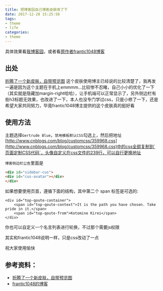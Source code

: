```yaml
---
title: 把博客园自己博客皮肤改了下
date: 2017-12-28 15:25:58
tags:
- theme
- life
categories:
- theme
---
```


具体效果看[我博客园](http://akkuman.cnblogs.com/)，或者看[原作者frantic1048博客](http://www.cnblogs.com/frantic1048/)

<!--more-->

## 出处
[折腾了一个新皮肤，自带预览图](https://group.cnblogs.com/topic/71186.html)
这个皮肤使用博主已经说的比较清楚了，我再发一遍是因为这个主题在手机上emmmm...比较惨不忍睹，自己小小的优化了一下（其实就是隐藏加margin-right哈哈），让手机端可以正常显示了，另外侧边栏有些h3标题无效果，也改进了一下，本人也没专门学过css，只是小修了一下，还是希望大家共同努力，毕竟frantic1048博主提供的这个皮肤真的挺好看

## 使用方法
主题选择`Gertrude Blue`，`禁用模板默认CSS`勾选上，然后把地址[http://www.cnblogs.com/blog/customcss/359968.css](http://www.cnblogs.com/blog/customcss/359968.css)中的css全部复制到`页面定制CSS代码`，头像自定义在css文件的239行，可以自行更换地址  

`博客侧边栏公告`里面是 
```html
<div id="sidebar-cus">
<div id="cus-avatar"></div>
</div>
```

 如果想要使用页首，遵循下面的结构，其中第二个 span 标签是可选的:
```
<div id="top-qoute-container">
    <span id="top-qoute-context">It is the path you have chosen. Take pride in it.</span>
    <span id="top-qoute-from">Kotomine Kirei</span>
</div>
```
你也可以自定义一个名言列表进行轮换，不过那个需要js权限

其实和frantic1048说明一样，只是css改动了一点

祝大家使用愉快

## 参考资料：
- [折腾了一个新皮肤，自带预览图](https://group.cnblogs.com/topic/71186.html)
- [frantic1048的博客](http://www.cnblogs.com/frantic1048/)